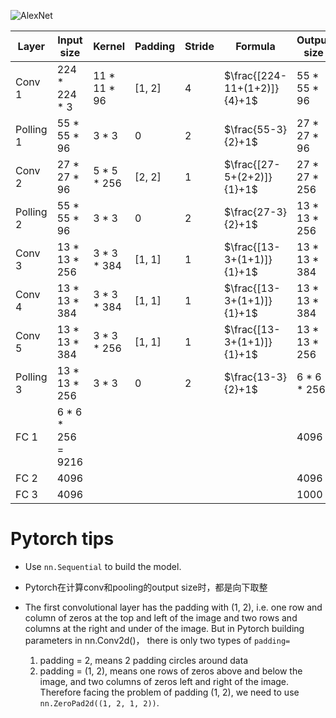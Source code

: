 ![AlexNet](https://miro.medium.com/max/960/0*pJ3o_2zTTNnixhKH.png)

| **Layer** | **Input size** | **Kernel**| **Padding** | **Stride**|**Formula**| **Output size**|
|-----------|----------------|-----------|-------------|-----------|-----------|----------------|
|Conv 1     |  224 * 224 * 3 | 11 * 11 * 96| [1, 2]    | 4         | $\frac{[224-11+(1+2)]}{4}+1$|55 * 55 * 96|
|Polling 1  | 55 * 55 * 96   | 3 * 3     |      0      |  2        | $\frac{55-3}{2}+1$|27 * 27 * 96|
|Conv 2     |  27 * 27 * 96 | 5 * 5 * 256|     [2, 2]  |  1         | $\frac{[27-5+(2+2)]}{1}+1$|27 * 27 * 256|
|Polling 2  | 55 * 55 * 96   | 3 * 3     |      0      |  2        | $\frac{27-3}{2}+1$|13 * 13 * 256|
|Conv 3     |  13 * 13 * 256 | 3 * 3 * 384|     [1, 1]  |  1         | $\frac{[13-3+(1+1)]}{1}+1$|13 * 13 * 384|
|Conv 4     |  13 * 13 * 384 | 3 * 3 * 384|     [1, 1]  |  1         | $\frac{[13-3+(1+1)]}{1}+1$|13 * 13 * 384|
|Conv 5     |  13 * 13 * 384 | 3 * 3 * 256|     [1, 1]  |  1         | $\frac{[13-3+(1+1)]}{1}+1$|13 * 13 * 256|
|Polling 3  | 13 * 13 * 256  | 3 * 3     |      0      |  2        | $\frac{13-3}{2}+1$|6 * 6 * 256|
|FC 1       | 6 * 6 * 256 = 9216|        |             |            |          | 4096 |
|FC 2       |       4096     |           |             |            |          | 4096 |
|FC 3       |       4096     |           |             |            |          | 1000 |


# Pytorch tips

* Use `nn.Sequential` to build the model.

* Pytorch在计算conv和pooling的output size时，都是向下取整

* The first convolutional layer has the padding with (1, 2), i.e. one row and column of zeros at the top and left of the image and two rows and columns at the right and under of the image. But in Pytorch building parameters in nn.Conv2d()， there is only two types of `padding=`
    1. padding = 2, means 2 padding circles around data
    2. padding = (1, 2), means one rows of zeros above and below the image, and two columns of zeros left and right of the image.
  Therefore facing the problem of padding (1, 2), we need to use `nn.ZeroPad2d((1, 2, 1, 2))`.